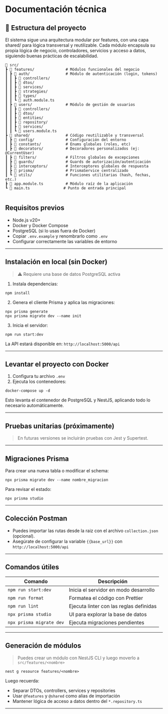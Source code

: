 # Documentación técnica

## 📁 Estructura del proyecto

El sistema sigue una arquitectura modular por features, con una capa shared/ para lógica transversal y reutilizable. Cada módulo encapsula su propia lógica de negocio, controladores, servicios y acceso a datos, siguiendo buenas prácticas de escalabilidad.

```
📂 src/
┣ 📂 features/              # Módulos funcionales del negocio
┃ ┣ 📂 auth/                # Módulo de autenticación (login, tokens)
┃ ┃ ┣ 📂 controllers/
┃ ┃ ┣ 📂 dtos/
┃ ┃ ┣ 📂 services/
┃ ┃ ┣ 📂 strategies/
┃ ┃ ┣ 📂 types/
┃ ┃ ┗ 📜 auth.module.ts
┃ ┣ 📂 users/               # Módulo de gestión de usuarios
┃ ┃ ┣ 📂 controllers/
┃ ┃ ┣ 📂 dtos/
┃ ┃ ┣ 📂 entities/
┃ ┃ ┣ 📂 repository/
┃ ┃ ┣ 📂 services/
┃ ┃ ┗ 📜 users.module.ts
┣ 📂 shared/                # Código reutilizable y transversal
┃ ┣ 📂 config/              # Configuración del entorno
┃ ┣ 📂 constants/           # Enums globales (roles, etc)
┃ ┣ 📂 decorators/          # Decoradores personalizados (ej: @CurrentUser)
┃ ┣ 📂 filters/             # Filtros globales de excepciones
┃ ┣ 📂 guards/              # Guards de autorización/autenticación
┃ ┣ 📂 interceptors/        # Interceptores globales de respuesta
┃ ┣ 📂 prisma/              # PrismaService centralizado
┃ ┗ 📂 utils/               # Funciones utilitarias (hash, fechas, etc.)
┣ 📜 app.module.ts          # Módulo raíz de la aplicación
┗ 📜 main.ts               # Punto de entrada principal


```

##  Requisitos previos

- Node.js v20+
- Docker y Docker Compose
- PostgreSQL (si lo usas fuera de Docker)
- Copiar `.env.example` y renombrarlo como `.env`
- Configurar correctamente las variables de entorno

---

##  Instalación en local (sin Docker)

> ⚠️ Requiere una base de datos PostgreSQL activa

1. Instala dependencias:

```
npm install
```

2. Genera el cliente Prisma y aplica las migraciones:

```
npx prisma generate
npx prisma migrate dev --name init
```

3. Inicia el servidor:

```
npm run start:dev
```

La API estará disponible en: `http://localhost:5000/api`

---

## Levantar el proyecto con Docker

1. Configura tu archivo `.env`
2. Ejecuta los contenedores:

```
docker-compose up -d
```

Esto levanta el contenedor de PostgreSQL y NestJS, aplicando todo lo necesario automáticamente.

---

## Pruebas unitarias (próximamente)

> En futuras versiones se incluirán pruebas con Jest y Supertest.

---

## Migraciones Prisma

Para crear una nueva tabla o modificar el schema:

```
npx prisma migrate dev --name nombre_migracion
```

Para revisar el estado:

```
npx prisma studio
```

---

## Colección Postman

- Puedes importar las rutas desde la raiz con el archivo `collection.json` (opcional).
- Asegúrate de configurar la variable `{{base_url}}` con `http://localhost:5000/api`

---

## Comandos útiles

| Comando | Descripción |
|--------|-------------|
| `npm run start:dev` | Inicia el servidor en modo desarrollo |
| `npm run format` | Formatea el código con Prettier |
| `npm run lint` | Ejecuta linter con las reglas definidas |
| `npx prisma studio` | UI para explorar la base de datos |
| `npx prisma migrate dev` | Ejecuta migraciones pendientes |

---

## Generación de módulos

> Puedes crear un módulo con NestJS CLI y luego moverlo a `src/features/<nombre>`

```
nest g resource features/<nombre>
```

Luego recuerda:
- Separar DTOs, controllers, services y repositories
- Usar `@features` y `@shared` como alias de importación
- Mantener lógica de acceso a datos dentro del `*.repository.ts`

---


